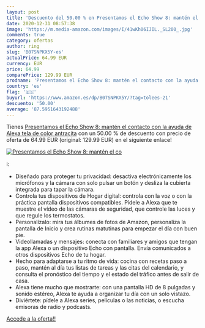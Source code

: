 ```yaml
---
layout: post
title: 'Descuento del 50.00 % en Presentamos el Echo Show 8: mantén el co'
date: 2020-12-31 08:57:38
image: 'https://m.media-amazon.com/images/I/41wKh06IJIL._SL200_.jpg'
comments: true
category: ofertas
author: ring
slug: 'B07SNPKX5Y-es'
actualPrice: 64.99 EUR
currency: EUR
price: 64.99
comparePrice: 129.99 EUR
prodname: 'Presentamos el Echo Show 8: mantén el contacto con la ayuda de Alexa  tela de color antracita'
country: 'es'
flag: '🇪🇸'
buyurl: 'https://www.amazon.es/dp/B07SNPKX5Y/?tag=tolees-21'
descuento: '50.00'
average: '87.5951643192488'
---
```


Tienes [Presentamos el Echo Show 8: mantén el contacto con la ayuda de Alexa  tela de color antracita](https://www.amazon.es/dp/B07SNPKX5Y/?tag=tolees-21) con un 50.00 % de descuento con precio de oferta de 64.99 EUR (original: 129.99 EUR) en el siguiente enlace!

[![Presentamos el Echo Show 8: mantén el co](https://m.media-amazon.com/images/I/41wKh06IJIL._SL200_.jpg)](https://www.amazon.es/dp/B07SNPKX5Y/?tag=tolees-21)

ℹ️:

- Diseñado para proteger tu privacidad: desactiva electrónicamente los micrófonos y la cámara con solo pulsar un botón y desliza la cubierta integrada para tapar la cámara.
- Controla tus dispositivos de Hogar digital: controla con la voz o con la práctica pantalla dispositivos compatibles. Pídele a Alexa que te muestre el vídeo de las cámaras de seguridad, que controle las luces y que regule los termostatos.
- Personalízalo: mira tus álbumes de fotos de Amazon, personaliza la pantalla de Inicio y crea rutinas matutinas para empezar el día con buen pie.
- Videollamadas y mensajes: conecta con familiares y amigos que tengan la app Alexa o un dispositivo Echo con pantalla. Envía comunicados a otros dispositivos Echo de tu hogar.
- Hecho para adaptarse a tu ritmo de vida: cocina con recetas paso a paso, mantén al día tus listas de tareas y las citas del calendario, y consulta el pronóstico del tiempo y el estado del tráfico antes de salir de casa.
- Alexa tiene mucho que mostrarte: con una pantalla HD de 8 pulgadas y sonido estéreo, Alexa te ayuda a organizar tu día con un solo vistazo.
- Diviértete: pídele a Alexa series, películas o las noticias, o escucha emisoras de radio y podcasts.

[Accede a la oferta!!](https://www.amazon.es/dp/B07SNPKX5Y/?tag=tolees-21)
